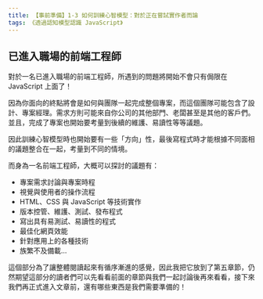 ```yaml
---
title: 【事前準備】1-3 如何訓練心智模型：對於正在嘗試實作者而論
tags: 《透過認知模型認識 JavaScript》
---
```


## 已進入職場的前端工程師

對於一名已進入職場的前端工程師，所遇到的問題將開始不會只有侷限在 JavaScript 上面了！

因為你面向的終點將會是如何與團隊一起完成整個專案，而這個團隊可能包含了設計、專案經理。需求方則可能來自你公司的其他部門、老闆甚至是其他的客戶們。並且，完成了專案也開始要考量到後續的維護、易讀性等等議題。

因此訓練心智模型時也開始要有一些「方向」性，最後寫程式時才能根據不同面相的議題整合在一起，考量到不同的情境。

而身為一名前端工程師，大概可以探討的議題有：

- 專案需求討論與專案時程
- 視覺與使用者的操作流程
- HTML、CSS 與 JavaScript 等技術實作
- 版本控管、維護、測試、發布程式
- 寫出具有易測試、易讀性的程式
- 最佳化網頁效能
- 針對應用上的各種技術
- 族繁不及備載...

這個部分為了讓整體閱讀起來有循序漸進的感覺，因此我把它放到了第五章節，仍然期望這部分的讀者們可以先看看前面的章節與我們一起討論後再來看看，接下來我們再正式進入文章前，還有哪些東西是我們需要準備的！
